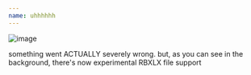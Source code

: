 ```yaml
---
name: uhhhhhh
---
```


![image](https://github.com/user-attachments/assets/40702629-9470-48ca-9965-ac9d6d69a2ad)

something went ACTUALLY severely wrong. but, as you can see in the background, there's now
experimental RBXLX file support

